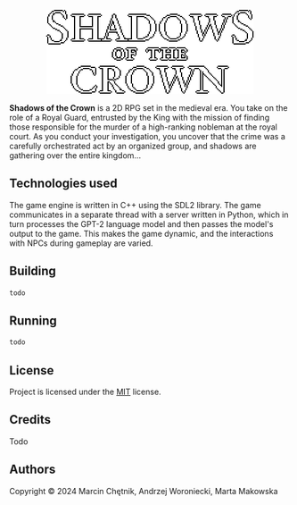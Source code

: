 <p align="center">
  <a href="https://github.com/skipdudes/AdventureGame/releases">
    <img src="logo.png" alt="Shadows of the Crown" />
  </a>
<p>

**Shadows of the Crown** is a 2D RPG set in the medieval era. You take on the role of a Royal Guard, entrusted by the King with the mission of finding those responsible for the murder of a high-ranking nobleman at the royal court. As you conduct your investigation, you uncover that the crime was a carefully orchestrated act by an organized group, and shadows are gathering over the entire kingdom...

## Technologies used
The game engine is written in C++ using the SDL2 library. The game communicates in a separate thread with a server written in Python, which in turn processes the GPT-2 language model and then passes the model's output to the game. This makes the game dynamic, and the interactions with NPCs during gameplay are varied.

## Building
```bash
todo
```

## Running
```bash
todo
```

## License
Project is licensed under the [MIT](LICENSE) license.

## Credits
Todo

## Authors
Copyright &copy; 2024 Marcin Chętnik, Andrzej Woroniecki, Marta Makowska
